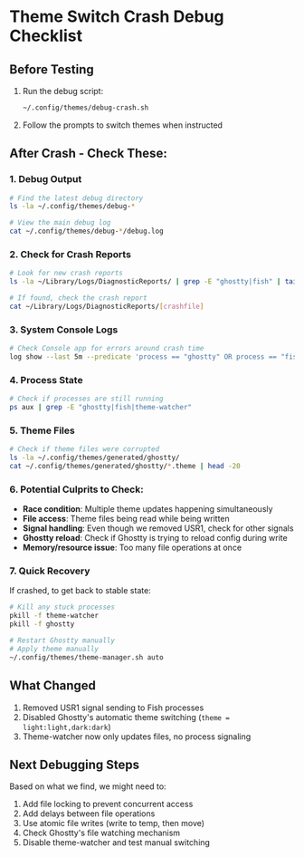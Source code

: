 # Theme Switch Crash Debug Checklist

## Before Testing
1. Run the debug script:
   ```bash
   ~/.config/themes/debug-crash.sh
   ```
2. Follow the prompts to switch themes when instructed

## After Crash - Check These:

### 1. Debug Output
```bash
# Find the latest debug directory
ls -la ~/.config/themes/debug-*

# View the main debug log
cat ~/.config/themes/debug-*/debug.log
```

### 2. Check for Crash Reports
```bash
# Look for new crash reports
ls -la ~/Library/Logs/DiagnosticReports/ | grep -E "ghostty|fish" | tail -10

# If found, check the crash report
cat ~/Library/Logs/DiagnosticReports/[crashfile]
```

### 3. System Console Logs
```bash
# Check Console app for errors around crash time
log show --last 5m --predicate 'process == "ghostty" OR process == "fish" OR process == "WindowServer"' | grep -E "error|crash|fault|violation"
```

### 4. Process State
```bash
# Check if processes are still running
ps aux | grep -E "ghostty|fish|theme-watcher"
```

### 5. Theme Files
```bash
# Check if theme files were corrupted
ls -la ~/.config/themes/generated/ghostty/
cat ~/.config/themes/generated/ghostty/*.theme | head -20
```

### 6. Potential Culprits to Check:
- **Race condition**: Multiple theme updates happening simultaneously
- **File access**: Theme files being read while being written
- **Signal handling**: Even though we removed USR1, check for other signals
- **Ghostty reload**: Check if Ghostty is trying to reload config during write
- **Memory/resource issue**: Too many file operations at once

### 7. Quick Recovery
If crashed, to get back to stable state:
```bash
# Kill any stuck processes
pkill -f theme-watcher
pkill -f ghostty

# Restart Ghostty manually
# Apply theme manually
~/.config/themes/theme-manager.sh auto
```

## What Changed
1. Removed USR1 signal sending to Fish processes
2. Disabled Ghostty's automatic theme switching (`theme = light:light,dark:dark`)
3. Theme-watcher now only updates files, no process signaling

## Next Debugging Steps
Based on what we find, we might need to:
1. Add file locking to prevent concurrent access
2. Add delays between file operations
3. Use atomic file writes (write to temp, then move)
4. Check Ghostty's file watching mechanism
5. Disable theme-watcher and test manual switching